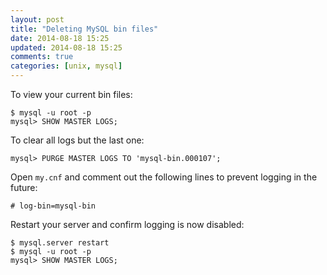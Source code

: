 ```yaml
---
layout: post
title: "Deleting MySQL bin files"
date: 2014-08-18 15:25
updated: 2014-08-18 15:25
comments: true
categories: [unix, mysql]
---
```


To view your current bin files:

	$ mysql -u root -p
	mysql> SHOW MASTER LOGS;

To clear all logs but the last one:

	mysql> PURGE MASTER LOGS TO 'mysql-bin.000107';

Open `my.cnf` and comment out the following lines to prevent logging in the future:

	# log-bin=mysql-bin

Restart your server and confirm logging is now disabled:

	$ mysql.server restart
	$ mysql -u root -p
	mysql> SHOW MASTER LOGS;
